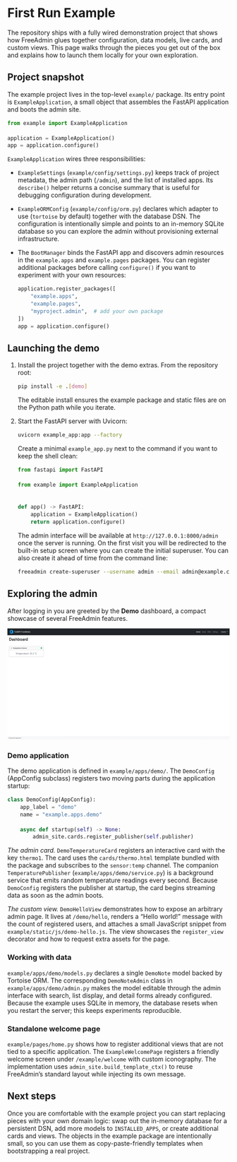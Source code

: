 # First Run Example

The repository ships with a fully wired demonstration project that shows how
FreeAdmin glues together configuration, data models, live cards, and custom
views. This page walks through the pieces you get out of the box and explains
how to launch them locally for your own exploration.

## Project snapshot

The example project lives in the top-level `example/` package. Its entry point is
`ExampleApplication`, a small object that assembles the FastAPI application and
boots the admin site.

```python
from example import ExampleApplication

application = ExampleApplication()
app = application.configure()
```

`ExampleApplication` wires three responsibilities:

* `ExampleSettings` (`example/config/settings.py`) keeps track of project
  metadata, the admin path (`/admin`), and the list of installed apps. Its
  `describe()` helper returns a concise summary that is useful for debugging
  configuration during development.
* `ExampleORMConfig` (`example/config/orm.py`) declares which adapter to use
  (`tortoise` by default) together with the database DSN. The configuration is
  intentionally simple and points to an in-memory SQLite database so you can
  explore the admin without provisioning external infrastructure.
* The `BootManager` binds the FastAPI app and discovers admin resources in the
  `example.apps` and `example.pages` packages. You can register additional
  packages before calling `configure()` if you want to experiment with your own
  resources:

  ```python
  application.register_packages([
      "example.apps",
      "example.pages",
      "myproject.admin",  # add your own package
  ])
  app = application.configure()
  ```

## Launching the demo

1. Install the project together with the demo extras. From the repository root:

   ```bash
   pip install -e .[demo]
   ```

   The editable install ensures the example package and static files are on the
   Python path while you iterate.

2. Start the FastAPI server with Uvicorn:

   ```bash
   uvicorn example_app:app --factory
   ```

   Create a minimal `example_app.py` next to the command if you want to keep the
   shell clean:

   ```python
   from fastapi import FastAPI

   from example import ExampleApplication


   def app() -> FastAPI:
       application = ExampleApplication()
       return application.configure()
   ```

   The admin interface will be available at `http://127.0.0.1:8000/admin` once
   the server is running. On the first visit you will be redirected to the
   built-in setup screen where you can create the initial superuser. You can
   also create it ahead of time from the command line:

   ```bash
   freeadmin create-superuser --username admin --email admin@example.com
   ```

## Exploring the admin

After logging in you are greeted by the **Demo** dashboard, a compact showcase of
several FreeAdmin features.


![Demo dashboard preview](images/scr-1.jpg)

### Demo application

The demo application is defined in `example/apps/demo/`. The `DemoConfig`
(AppConfig subclass) registers two moving parts during the application startup:

```python
class DemoConfig(AppConfig):
    app_label = "demo"
    name = "example.apps.demo"

    async def startup(self) -> None:
        admin_site.cards.register_publisher(self.publisher)
```

*The admin card.* `DemoTemperatureCard` registers an interactive card with the
key `thermo1`. The card uses the `cards/thermo.html` template bundled with the
package and subscribes to the `sensor:temp` channel. The companion
`TemperaturePublisher` (`example/apps/demo/service.py`) is a background service
that emits random temperature readings every second. Because `DemoConfig`
registers the publisher at startup, the card begins streaming data as soon as the
admin boots.

*The custom view.* `DemoHelloView` demonstrates how to expose an arbitrary admin
page. It lives at `/demo/hello`, renders a “Hello world!” message with the count
of registered users, and attaches a small JavaScript snippet from
`example/static/js/demo-hello.js`. The view showcases the `register_view`
decorator and how to request extra assets for the page.

### Working with data

`example/apps/demo/models.py` declares a single `DemoNote` model backed by
Tortoise ORM. The corresponding `DemoNoteAdmin` class in
`example/apps/demo/admin.py` makes the model editable through the admin interface
with search, list display, and detail forms already configured. Because the
example uses SQLite in memory, the database resets when you restart the server;
this keeps experiments reproducible.

### Standalone welcome page

`example/pages/home.py` shows how to register additional views that are not tied
to a specific application. The `ExampleWelcomePage` registers a friendly welcome
screen under `/example/welcome` with custom iconography. The implementation uses
`admin_site.build_template_ctx()` to reuse FreeAdmin’s standard layout while
injecting its own message.

## Next steps

Once you are comfortable with the example project you can start replacing pieces
with your own domain logic: swap out the in-memory database for a persistent DSN,
add more models to `INSTALLED_APPS`, or create additional cards and views. The
objects in the example package are intentionally small, so you can use them as
copy-paste-friendly templates when bootstrapping a real project.
